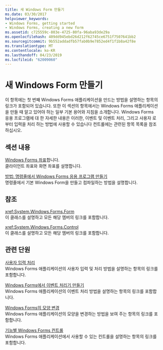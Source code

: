 ```yaml
---
title: 새 Windows Form 만들기
ms.date: 03/30/2017
helpviewer_keywords:
- Windows Forms, getting started
- Windows Forms, creating a new form
ms.assetid: c725559c-803e-4725-80fa-96aba93de29a
ms.openlocfilehash: 409dd945ebd26d212f62745ce6751f7507641bb2
ms.sourcegitcommit: 9b552addadfb57fab0b9e7852ed4f1f1b8a42f8e
ms.translationtype: MT
ms.contentlocale: ko-KR
ms.lasthandoff: 04/23/2019
ms.locfileid: "62009060"
---
```

# <a name="creating-a-new-windows-form"></a>새 Windows Form 만들기
이 항목에는 첫 번째 Windows Forms 애플리케이션을 만드는 방법을 설명하는 항목의 링크가 포함되어 있습니다. 또한 이 섹션의 항목에서는 Windows Forms 애플리케이션을 만들 때 알고 있어야 하는 일부 기본 용어와 지침을 소개합니다. Windows Forms 응용 프로그램에 대 한 자세한 내용은 이러한, 이벤트 및 이벤트 처리, 그리고 사용자 로부터 입력을 처리 하는 방법에 사용할 수 있습니다 컨트롤에는 관련된 항목 목록을 참조 하십시오.  
  
## <a name="in-this-section"></a>섹션 내용  
 [Windows Forms 좌표](windows-forms-coordinates.md)합니다.  
 클라이언트 좌표와 화면 좌표를 설명합니다.  
  
 [방법: 명령줄에서 Windows Forms 응용 프로그램 만들기](how-to-create-a-windows-forms-application-from-the-command-line.md)  
 명령줄에서 기본 Windows Form을 만들고 컴파일하는 방법을 설명합니다.  
  
## <a name="reference"></a>참조  
 <xref:System.Windows.Forms.Form>  
 이 클래스를 설명하고 모든 해당 멤버의 링크를 포함합니다.  
  
 <xref:System.Windows.Forms.Control>  
 이 클래스를 설명하고 모든 해당 멤버의 링크를 포함합니다.  
  
## <a name="related-sections"></a>관련 단원  
 [사용자 입력 처리](./controls/handling-user-input.md)  
 Windows Forms 애플리케이션의 사용자 입력 및 처리 방법을 설명하는 항목의 링크를 포함합니다.  
  
 [Windows Forms에서 이벤트 처리기 만들기](creating-event-handlers-in-windows-forms.md)  
 Windows Forms 애플리케이션의 이벤트 처리 방법을 설명하는 항목의 링크를 포함합니다.  
  
 [Windows Forms의 모양 변경](changing-the-appearance-of-windows-forms.md)  
 Windows Forms 애플리케이션의 모양을 변경하는 방법을 보여 주는 항목의 링크를 포함합니다.  
  
 [기능별 Windows Forms 컨트롤](./controls/windows-forms-controls-by-function.md)  
 Windows Forms 애플리케이션에서 사용할 수 있는 컨트롤을 설명하는 항목의 링크를 포함합니다.
